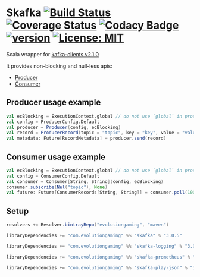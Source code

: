 # Skafka [![Build Status](https://travis-ci.org/evolution-gaming/skafka.svg)](https://travis-ci.org/evolution-gaming/skafka) [![Coverage Status](https://coveralls.io/repos/evolution-gaming/skafka/badge.svg)](https://coveralls.io/r/evolution-gaming/skafka) [![Codacy Badge](https://api.codacy.com/project/badge/Grade/faac7c4d0b924320b60ce9eefc360b12)](https://www.codacy.com/app/evolution-gaming/skafka?utm_source=github.com&amp;utm_medium=referral&amp;utm_content=evolution-gaming/skafka&amp;utm_campaign=Badge_Grade) [![version](https://api.bintray.com/packages/evolutiongaming/maven/skafka/images/download.svg)](https://bintray.com/evolutiongaming/maven/skafka/_latestVersion) [![License: MIT](https://img.shields.io/badge/License-MIT-yellowgreen.svg)](https://opensource.org/licenses/MIT)

Scala wrapper for [kafka-clients v2.1.0](https://mvnrepository.com/artifact/org.apache.kafka/kafka-clients/2.1.0)

It provides non-blocking and null-less apis:
* [Producer](skafka/src/main/scala/com/evolutiongaming/skafka/producer/Producer.scala) 
* [Consumer](skafka/src/main/scala/com/evolutiongaming/skafka/consumer/Consumer.scala)  


## Producer usage example

```scala
val ecBlocking = ExecutionContext.global // do not use `global` in production
val config = ProducerConfig.Default
val producer = Producer(config, ecBlocking)
val record = ProducerRecord(topic = "topic", key = "key", value = "value")
val metadata: Future[RecordMetadata] = producer.send(record)
```

## Consumer usage example

```scala
val ecBlocking = ExecutionContext.global // do not use `global` in production
val config = ConsumerConfig.Default
val consumer = Consumer[String, String](config, ecBlocking)
consumer.subscribe(Nel("topic"), None)
val future: Future[ConsumerRecords[String, String]] = consumer.poll(100.millis)
```

## Setup

```scala
resolvers += Resolver.bintrayRepo("evolutiongaming", "maven")

libraryDependencies += "com.evolutiongaming" %% "skafka" % "3.0.5"

libraryDependencies += "com.evolutiongaming" %% "skafka-logging" % "3.0.5"

libraryDependencies += "com.evolutiongaming" %% "skafka-prometheus" % "3.0.5"

libraryDependencies += "com.evolutiongaming" %% "skafka-play-json" % "3.0.5"
``` 
